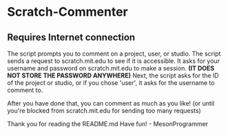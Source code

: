 # Scratch-Commenter
## Requires Internet connection

The script prompts you to comment on a project, user, or studio.
The script sends a request to scratch.mit.edu to see if it is accessible.
It asks for your username and password on scratch.mit.edu to make a session. **(IT DOES NOT STORE THE PASSWORD ANYWHERE)**
Next, the script asks for the ID of the project or studio, or if you chose 'user', it asks for the username to comment to.

After you have done that, you can comment as much as you like! (or until you're blocked from scratch.mit.edu for sending too many requests)

Thank you for reading the README.md
Have fun! - MesonProgrammer
